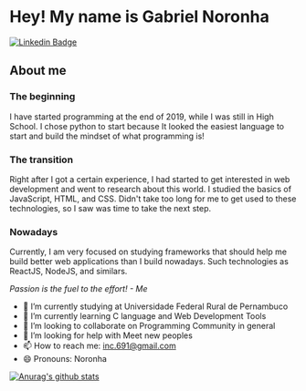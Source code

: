 # Hey! My name is Gabriel Noronha

[![Linkedin Badge](https://img.shields.io/badge/-LinkedIn-blue?style=flat-square&logo=Linkedin&logoColor=white&link=https://www.linkedin.com/in/gabriel-noronha-a458391b9/)](https://www.linkedin.com/in/gabriel-noronha-a458391b9/)

## About me

### The beginning
I have started programming at the end of 2019, while I was still in High School. I chose python to start because It looked the easiest language to start and build the mindset of what programming is! 

### The transition
Right after I got a certain experience, I had started to get interested in web development and went to research about this world. I studied the basics of JavaScript, HTML, and CSS. Didn't take too long for me to get used to these technologies, so I saw was time to take the next step.

### Nowadays
Currently, I am very focused on studying frameworks that should help me build better web applications than I build nowadays. Such technologies as ReactJS, NodeJS, and similars.

*Passion is the fuel to the effort! - Me*

- 🔭 I’m currently studying at Universidade Federal Rural de Pernambuco
- 🌱 I’m currently learning C language and Web Development Tools
- 👯 I’m looking to collaborate on Programming Community in general
- 🤔 I’m looking for help with Meet new peoples
- 📫 How to reach me: inc.691@gmail.com
- 😄 Pronouns: Noronha

[![Anurag's github stats](https://github-readme-stats.vercel.app/api?username=noronha1612&show_icons=true&theme=dracula)](https://github.com/anuraghazra/github-readme-stats)

